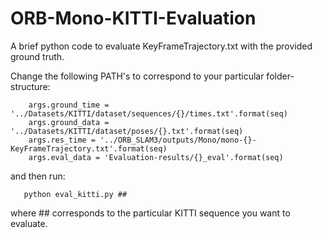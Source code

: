# ORB-Mono-KITTI-Evaluation
A brief python code to evaluate KeyFrameTrajectory.txt with the provided ground truth.

Change the following PATH's to correspond to your particular folder-structure:
```
    args.ground_time = '../Datasets/KITTI/dataset/sequences/{}/times.txt'.format(seq)  
    args.ground_data = '../Datasets/KITTI/dataset/poses/{}.txt'.format(seq)    
    args.res_time = '../ORB_SLAM3/outputs/Mono/mono-{}-KeyFrameTrajectory.txt'.format(seq)  
    args.eval_data = 'Evaluation-results/{}_eval'.format(seq)
```        
 and then run: 
 ```
    python eval_kitti.py ##
```
where ## corresponds to the particular KITTI sequence you want to evaluate.
